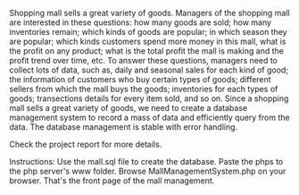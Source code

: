 Shopping mall sells a great variety of goods. Managers of the shopping mall are interested in these questions: how many goods are sold; how many inventories remain; which kinds of goods are popular; in which season they are popular; which kinds customers spend more money in this mall, what is the profit on any product; what is the total profit the mall is making and the profit trend over time, etc. To answer these questions, managers need to collect lots of data, such as, daily and seasonal sales for each kind of good; the information of customers who buy certain types of goods; different sellers from which the mall buys the goods; inventories for each types of goods; transections details for every item sold, and so on. Since a shopping mall sells a great variety of goods, we need to create a database management system to record a mass of data and efficiently query from the data. The database management is stable with error handling. 

Check the project report for more details. 


Instructions:
Use the mall.sql file to create the database. 
Paste the phps to the php server's www folder.
Browse MallManagementSystem.php on your browser. That's the front page of the mall management. 
